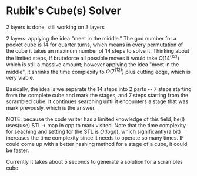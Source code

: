 # Rubik's Cube(s) Solver
2 layers is done, still working on 3 layers

2 layers: applying the idea "meet in the middle." The god number for a pocket cube is 14 for quarter turns, which means in every permutation of the cube it takes an maxinum number of 14 steps to solve it. Thinking about the limited steps, if bruteforce all possible moves it would take $O(14^(12))$ which is still a massive amount; however applying the idea "meet in the middle", it shrinks the time complexity to $O(7^(12))$ plus cutting edge, which is very viable. 

Basically, the idea is we separate the 14 steps into 2 parts -- 7 steps starting from the complete cube and mark the stages, and 7 steps starting from the scrambled cube. It continues searching until it encounters a stage that was mark prevously, which is the answer.

NOTE: because the code writer has a limited knowledge of this field, he(I) uses(use) STI -> map in cpp to mark visited. Note that the time complexity for seaching and setting for the STL is $O(logn)$, which significantly(a bit) increases the time complexity since it needs to operate so many times. IF could come up with a better hashing method for a stage of a cube, it could be faster. 

Currently it takes about 5 seconds to generate a solution for a scrambles cube. 
